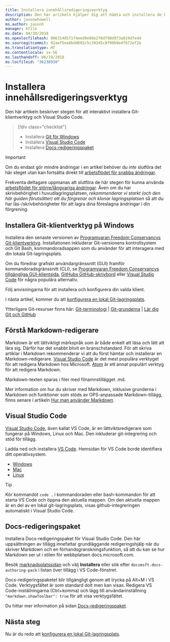 ```yaml
---
title: Installera innehållsredigeringsverktyg
description: Den här artikeln hjälper dig att hämta och installera de klientverktyg du behöver för Git och för att redigera Markdown-filer.
author: jasonwhowell
ms.author: jasonh
manager: kfile
ms.date: 04/30/2018
ms.openlocfilehash: 00631485f1f4eed9e0de2f6df98d973a819dfe4d
ms.sourcegitcommit: 92aef5ea8bdd692c5c393d5c8f99b9e4f672ef2b
ms.translationtype: HT
ms.contentlocale: sv-SE
ms.lasthandoff: 06/19/2018
ms.locfileid: "36238930"
---
```

# <a name="install-content-authoring-tools"></a>Installera innehållsredigeringsverktyg

Den här artikeln beskriver stegen för att interaktivt installera Git-klientverktyg och Visual Studio Code.
> [!div class="checklist"]
> * Installera [Git för Windows](https://git-scm.com/download/win)
> * Installera [Visual Studio Code](https://code.visualstudio.com/)
> * Installera [Docs-redigeringspaket](https://marketplace.visualstudio.com/items?itemName=docsmsft.docs-authoring-pack)

>[!IMPORTANT]
> Om du endast gör mindre ändringar i en artikel behöver du *inte* slutföra det här steget utan kan fortsätta direkt till [arbetsflödet för snabba ändringar](index.md#quick-edits-to-existing-documents).
>
> Frekventa deltagare uppmanas att slutföra de här stegen för kunna använda [arbetsflödet för större/långvariga ändringar](how-to-write-workflows-major.md). Även om du har skrivbehörighet i huvudlagringsplatsen, *rekommenderar vi starkt (och den här guiden förutsätter) att du förgrenar och klonar lagringsplatsen* så att du har läs-/skrivbehörigheter för att lagra dina föreslagna ändringar i din förgrening.

## <a name="install-git-client-tools-on-windows"></a>Installera Git-klientverktyg på Windows

 Installera den senaste versionen av [Programvaran Freedom Conservancys Git-klientverktyg](https://git-scm.com/download/). Installationen inkluderar Git-versionens kontrollsystem och Git Bash, kommandoradsappen som du använder för att interagera med din lokala Git-lagringsplats.

Om du föredrar grafiskt användargränssnitt (GUI) framför kommandoradsgränssnitt (CLI), se [Programvaran Freedom Conservancys tillgängliga GUI-klientsida](https://git-scm.com/downloads/guis), [GitHubs GitHub-skrivbord](https://desktop.github.com/) eller [Visual Studio Code](https://www.visualstudio.com/products/code-vs.aspx) för några populära alternativ.

Följ anvisningarna för att installera och konfigurera din valda klient.

I nästa artikel, kommer du att [konfigurera en lokal Git-lagringsplats](get-started-setup-local.md).

   Ytterligare Git-resurser finns här: [Git-terminologi](https://help.github.com/articles/github-glossary) | [Git-grunderna](https://git-scm.com/book/en/v2/Getting-Started-Git-Basics) | [Lär dig Git och GitHub](https://help.github.com/articles/good-resources-for-learning-git-and-github/)

## <a name="understand-markdown-editors"></a>Förstå Markdown-redigerare

Markdown är ett lättviktigt märkspråk som är både enkelt att läsa och lätt att lära sig. Därför har det snabbt blivit en branschstandard. För att skriva artiklar i Markdown rekommenderar vi att du först hämtar och installerar en Markdown-redigerare.  [Visual Studio Code](https://code.visualstudio.com/) är det mest populära verktyget för att redigera Markdown hos Microsoft. [Atom](https://atom.io) är ett annat populärt verktyg för att redigera Markdown.

Markdown-texten sparas i filer med filnamnstillägget .md.

Mer information om hur du skriver med Markdown, inklusive grunderna i Markdown och funktioner som stöds av OPS-anpassade Markdown-tillägg, finns senare i artikeln [Hur man använder Markdown](how-to-write-use-markdown.md).

## <a name="visual-studio-code"></a>Visual Studio Code

[Visual Studio Code](https://code.visualstudio.com/), även kallat VS Code, är en lättviktsredigerare som fungerar på Windows, Linux och Mac. Den inkluderar git-integrering och stöd för tillägg.

Ladda ned och installera [VS Code](https://code.visualstudio.com/). Hemsidan för VS Code borde identifiera ditt operativsystem.

- [Windows](https://code.visualstudio.com/docs/setup/windows)
- [Mac](https://code.visualstudio.com/docs/setup/mac)
- [Linux](https://code.visualstudio.com/docs/setup/linux)

> [!TIP]
> Kör kommandot `code .` i kommandoraden eller bash-kommandon för att starta VS Code och öppna den aktuella mappen. Om den aktuella mappen är en del av en lokal git-lagringsplats, visas github-integreringen automatiskt i Visual Studio Code.

## <a name="docs-authoring-pack"></a>Docs-redigeringspaket
Installera Docs-redigeringspaket för Visual Studio Code. Den här uppsättningen av tillägg innefattar grundläggande redigeringshjälp när du skriver Markdown och en förhandsgranskningsfunktion, så att du kan se hur Markdown ser ut i stilen för webbplatsen docs.microsoft.com.

   Besök [marknadsplatssidan](https://marketplace.visualstudio.com/items?itemName=docsmsft.docs-authoring-pack) och välj **Installera** eller sök efter `docsmsft.docs-authoring-pack` i listan över tillägg i VS Code-fönstret. 

   Docs-redigeringspaketet blir tillgängligt genom att trycka på Alt+M i VS Code. Verktygsfältet är som standard dolt men kan visas. Redigera VS Code-inställningarna (Ctrl+komma) och lägg till användarinställning `"markdown.showToolbar": true` för att visa verktygsfältet.

   Du hittar mer information på sidan [Docs-redigeringspaket](how-to-write-docs-auth-pack.md).


## <a name="next-steps"></a>Nästa steg

Nu är du redo att [konfigurera en lokal Git-lagringsplats](get-started-setup-local.md).
